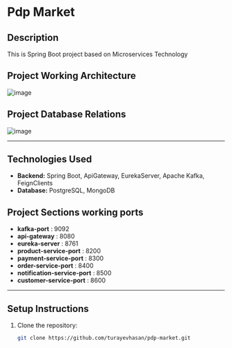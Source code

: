 # Pdp Market

## Description
This is Spring Boot project based on Microservices Technology

## Project Working Architecture
![image](https://github.com/user-attachments/assets/c608345e-928f-448e-be67-1668925f51e6)

## Project Database Relations
![image](https://github.com/user-attachments/assets/746b77a6-c020-4b7f-bf23-0e541d2767cb)

---

## Technologies Used
- **Backend:** Spring Boot, ApiGateway, EurekaServer, Apache Kafka, FeignClients
- **Database:** PostgreSQL, MongoDB

## Project Sections working ports
- **kafka-port** : 9092
- **api-gateway** : 8080
- **eureka-server** : 8761
- **product-service-port** : 8200
- **payment-service-port** : 8300
- **order-service-port** : 8400
- **notification-service-port** : 8500
- **customer-service-port** : 8600

---

## Setup Instructions
1. Clone the repository:
   ```bash
   git clone https://github.com/turayevhasan/pdp-market.git
